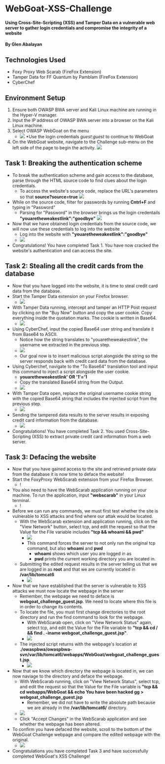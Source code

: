 # WebGoat-XSS-Challenge
#### Using Cross-Site-Scripting (XSS) and Tamper Data on a vulnerable web server to gather login credentials and compromise the integrity of a website
#### By Glen Abalayan
## Technologies Used
* Foxy Proxy Web Scarab (FireFox Extension)
* Tamper Data for FF Quantum by Pamblam (FireFox Extension)
* CyberChef
## Environment Setup
1. Ensure both OWASP BWA server and Kali Linux machine are running in the Hyper-V manager.
2. Input the IP address of OWASP BWA server into a browser on the Kali Linux machine.
3. Select OWASP WebGoat on the menu
	* ![](Images/0-5-Access-the-OWASP-BWA-server-by-inputting-server-IP-address-in-browser.JPG)
	*Use the login credentials _guest_:_guest_ to continue to WebGoat
4. On the WebGoat website, navigate to the Challenge sub-menu on the left side of the page to begin the activity.
![](Images/1-Navigated-to-WebGoat-Challenge-Page.JPG)
## Task 1: Breaking the authentication scheme
* To break the authentication scheme and gain access to the database, parse through the HTML source code to find clues about the login credentials.
	* To access the website's source code, replace the URL's parameters so that 	 __source?source=true__
	![](Images/2-Appendeds%20UIRL%20to%20read%20source%20code.JPG)
* While on the source code, filter for passwords by running **Cntrl+F** and typing in "Password"
	*  Parsing for "Password" in the browser brings us the login credentails 
	__"youaretheweakestlink":"goodbye"__
	![](Images/3-Cntrl-F-for-password-and-found-user-credentials-on-page.JPG) 
* Now that we have obtained login credentials from the source code, we will now use these credentials to log into the website
	* Log into the website with __"youaretheweakestlink":"goodbye"__
	* ![](Images/4-logged-in-using-hidden-credentials.JPG)
* Congratulations! You have completed Task 1. You have now cracked the website's authentication and can access the site.
## Task 2: Stealing all the credit cards from the database
* Now that you have logged into the website, it is time to steal credit card data from the database.
* Start the Tamper Data extension on your Firefox browser.
	* ![](Images/5-Started-Tamper-Data-Extension.JPG)
* With Tamper Data running, intercept and tamper an HTTP Post request by clicking on the "Buy Now" button and copy the user cookie. Copy everything inside the quotation marks. The cookie is written in Base64.
	* ![](Images/6-Tamper-HTTP-POST-Request-When-Click-Buy-Now-And-Copy-Cookie-Translate-From-Base64.JPG)
* Using CyberChef, input the copied Base64 user string and translate it from Base64 to ASCII.
	* Notice how the string translates to "youaretheweakestlink", the username we extracted in the previous step.
	* ![](Images/6-05-Notice-the-Base64-string-translates-to-username.JPG)
	* Our goal now is to insert malicious script alongside the string so the server responds back with credit card data from the database.
* Using Cyberchef, navigate to the "To Base64" translation tool and input this command to inject a script alongside the user cookie.
	* __youaretheweakestlink' OR '1'='1__
	* Copy the translated Base64 string from the Output.
	* ![](Images/7-Using-Cyber-Chef-Edited-Cookie-To-Include-Script.JPG)
* With Tamper Data open, replace the original username cookie string with the copied Base64 string that includes the injected script from the previous step.
	* ![](Images/8-Copied-Edited-Cookie-And-Transplanted-It-Back-to-POST-Request.JPG)
* Sending the tampered data results to the server results in exposing credit card information from the database.
	* ![](Images/9-Sending-Out-Tampered-Reqeust-Gave-Me-All-Keys.JPG)
* Congratulations! You have completed Task 2. You used Cross-Site-Scripting (XSS) to extract private credit card information from a web server. 
## Task 3: Defacing the website
* Now that you have gained access to the site and retrieved private data from the database it is now time to deface the website!
* Start the FoxyProxy WebScarab extension from your Firefox Browser.
	* ! [](Images/10-Started-FoxyProxy-Web-Scarab.JPG)
* You also need to have the WebScarab application running on your machine. To run the application, input __"webscarab"__ in your Linux terminal.
	* ! [](Images/11-Started-Web-Scarab-In-Terminal.JPG)
* Before we can run any commands, we must first test whether the site is vulnerable to XSS attacks and find where our attak would be located. 
	* With the WebScarab extension and application running, click on the "View Network" button, select tcp, and edit the request so that the Value for the File variable includes __"tcp && whoami && pwd"__
		* ![](Images/12-Clicked-On-View-Network-to-Edit-Request-To-find-working-directory-and-text-for-xss-vuln.JPG)
		* This command forces the server to not only run the original tcp command, but also __whoami__ and __pwd__
			* __whoami__ shows which user you are logged in as 
			* __pwd__ prints the current working directory you are located in.
	* Submitting the edited request results in the server telling us that we are logged in as __root__ and that we are currently located in __/var/lib/tomcat6__
		* ![](Images/13-Verified-Vulnerability-and-working-directory-by-seeing-edited-request-on-page.JPG)
* Now that we have established that the server is vulnerable to XSS attacks we must now locate the webpage in the server
	* Remember, the webpage we need to deface is __webgoat_challenge_guest.jsp__. We need to locate where this file is in order to change its contents.
	* To locate the file, you must first change directories to the root directory and run the find command to look for the webpage.
		* With WebScarab open, click on "View Network Status" again, select tcp, and edit the Value for the File variable to __"tcp && cd / && find . -iname webgoat_challenge_guest.jsp"__.
		* ![](Images/14-Inserted-Script-to-change-to-root-directory-and-find-webpage-to-tamper-file.JPG)
	* The injected script returns with the webpage's location at __./owaspbwa/owaspbwa-svn/var/lib/tomcat6/webapps/WebGoat/webgoat_challenge_guest.jsp__. 
		* ![](Images/15-Injected-Script-Returns-With-File-Location-Of-Webpage.JPG)
* Now that we know which directory the webpage is located in, we can now naviage to the directory and deface the webpage. 
	* With WebScarab running, click on "View Network Status", select tcp, and edit the request so that the Value for the File variable is __"tcp && cd webapps/WebGoat && echo You have been hacked gg > webgoat_challenge_guest.jsp__
		* Remember, we did not have to write the absolute path because we are already in the __/var/lib/tomcat6/__ directory. 
	* ![](Images/16-Changed-Directory-To-WebGoat-And-Edited-Guest-Webpage-With-Text.JPG)
	* Click "Accept Changes" in the WebScarab application and see whether the webpage has been altered.
* To confirm you have defaced the website, scroll to the bottom of the WebGoat Challenge webpage and compare the edited webpage with the original. 
	* ![](Images/17-Confirmation-Of-Defaced-Website.JPG)
* Congratulations you have completed Task 3 and have successfully completed WebGoat's XSS Challenge!